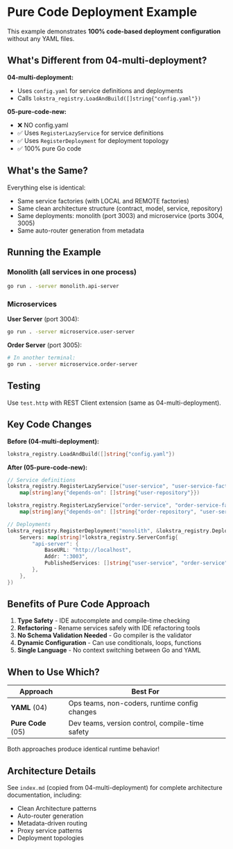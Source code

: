 # Pure Code Deployment Example

This example demonstrates **100% code-based deployment configuration** without any YAML files.

## What's Different from 04-multi-deployment?

**04-multi-deployment:**
- Uses `config.yaml` for service definitions and deployments
- Calls `lokstra_registry.LoadAndBuild([]string{"config.yaml"})`

**05-pure-code-new:**
- ❌ NO config.yaml
- ✅ Uses `RegisterLazyService` for service definitions
- ✅ Uses `RegisterDeployment` for deployment topology
- ✅ 100% pure Go code

## What's the Same?

Everything else is identical:
- Same service factories (with LOCAL and REMOTE factories)
- Same clean architecture structure (contract, model, service, repository)
- Same deployments: monolith (port 3003) and microservice (ports 3004, 3005)
- Same auto-router generation from metadata

## Running the Example

### Monolith (all services in one process)
```bash
go run . -server monolith.api-server
```

### Microservices

**User Server** (port 3004):
```bash
go run . -server microservice.user-server
```

**Order Server** (port 3005):
```bash
# In another terminal:
go run . -server microservice.order-server
```

## Testing

Use `test.http` with REST Client extension (same as 04-multi-deployment).

## Key Code Changes

**Before (04-multi-deployment):**
```go
lokstra_registry.LoadAndBuild([]string{"config.yaml"})
```

**After (05-pure-code-new):**
```go
// Service definitions
lokstra_registry.RegisterLazyService("user-service", "user-service-factory", 
    map[string]any{"depends-on": []string{"user-repository"}})

lokstra_registry.RegisterLazyService("order-service", "order-service-factory", 
    map[string]any{"depends-on": []string{"order-repository", "user-service"}})

// Deployments
lokstra_registry.RegisterDeployment("monolith", &lokstra_registry.DeploymentConfig{
    Servers: map[string]*lokstra_registry.ServerConfig{
        "api-server": {
            BaseURL: "http://localhost",
            Addr: ":3003",
            PublishedServices: []string{"user-service", "order-service"},
        },
    },
})
```

## Benefits of Pure Code Approach

1. **Type Safety** - IDE autocomplete and compile-time checking
2. **Refactoring** - Rename services safely with IDE refactoring tools
3. **No Schema Validation Needed** - Go compiler is the validator
4. **Dynamic Configuration** - Can use conditionals, loops, functions
5. **Single Language** - No context switching between Go and YAML

## When to Use Which?

| Approach | Best For |
|----------|----------|
| **YAML** (04) | Ops teams, non-coders, runtime config changes |
| **Pure Code** (05) | Dev teams, version control, compile-time safety |

Both approaches produce identical runtime behavior!

## Architecture Details

See `index.md` (copied from 04-multi-deployment) for complete architecture documentation, including:
- Clean Architecture patterns
- Auto-router generation
- Metadata-driven routing
- Proxy service patterns
- Deployment topologies
